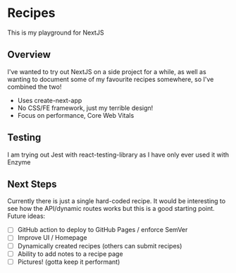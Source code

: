 # Recipes
This is my playground for NextJS

## Overview
I've wanted to try out NextJS on a side project for a while, as well as wanting to document some of my favourite recipes somewhere, so I've combined the two!

- Uses create-next-app
- No CSS/FE framework, just my terrible design!
- Focus on performance, Core Web Vitals

## Testing
I am trying out Jest with react-testing-library as I have only ever used it with Enzyme

## Next Steps
Currently there is just a single hard-coded recipe. It would be interesting to see how the API/dynamic routes works but this is a good starting point. Future ideas:
- [ ] GitHub action to deploy to GitHub Pages / enforce SemVer
- [ ] Improve UI / Homepage
- [ ] Dynamically created recipes (others can submit recipes)
- [ ] Ability to add notes to a recipe page
- [ ] Pictures! (gotta keep it performant)
